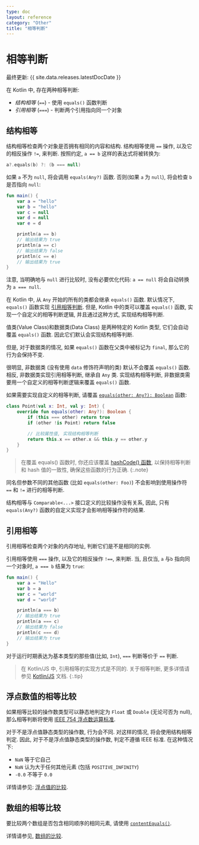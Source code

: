 ```yaml
---
type: doc
layout: reference
category: "Other"
title: "相等判断"
---
```


# 相等判断

最终更新: {{ site.data.releases.latestDocDate }}

在 Kotlin 中, 存在两种相等判断:

* _结构相等_ (`==`) - 使用 `equals()` 函数判断
* _引用相等_ (`===`) - 判断两个引用指向同一个对象

## 结构相等

结构相等检查两个对象是否拥有相同的内容和结构.
结构相等使用 `==` 操作, 以及它的相反操作 `!=`, 来判断.
按照约定, `a == b` 这样的表达式将被转换为:

```kotlin
a?.equals(b) ?: (b === null)
```

如果 `a` 不为 `null`, 将会调用 `equals(Any?)` 函数.
否则(如果 `a` 为 `null`), 将会检查 `b` 是否指向 `null`:

<div class="sample" markdown="1" theme="idea" kotlin-min-compiler-version="1.3">

```kotlin
fun main() {
    var a = "hello"
    var b = "hello"
    var c = null
    var d = null
    var e = d

    println(a == b)
    // 输出结果为 true
    println(a == c)
    // 输出结果为 false
    println(c == e)
    // 输出结果为 true
}
```

</div>

注意, 当明确地与 `null` 进行比较时, 没有必要优化代码:
`a == null` 将会自动转换为 `a === null`.

在 Kotlin 中, 从 `Any` 开始的所有的类都会继承 `equals()` 函数.
默认情况下, `equals()` 函数实现 [引用相等判断](#referential-equality).
但是, Kotlin 中的类可以覆盖 `equals()` 函数, 实现一个自定义的相等判断逻辑, 并且通过这种方式, 实现结构相等判断.

值类(Value Class)和数据类(Data Class) 是两种特定的 Kotlin 类型, 它们会自动覆盖 `equals()` 函数.
因此它们默认会实现结构相等判断.

但是, 对于数据类的情况, 如果 `equals()` 函数在父类中被标记为 `final`, 那么它的行为会保持不变.

很明显, 非数据类 (没有使用 `data` 修饰符声明的类) 默认不会覆盖 `equals()` 函数.
相反, 非数据类实现引用相等判断, 继承自 `Any` 类.
实现结构相等判断, 非数据类需要用一个自定义的相等判断逻辑来覆盖 `equals()` 函数.

如果需要实现自定义的相等判断,
请覆盖 [`equals(other: Any?): Boolean`](https://kotlinlang.org/api/latest/jvm/stdlib/kotlin/-any/equals.html) 函数:

```kotlin
class Point(val x: Int, val y: Int) {
    override fun equals(other: Any?): Boolean {
        if (this === other) return true
        if (other !is Point) return false

        // 比较属性值, 实现结构相等判断
        return this.x == other.x && this.y == other.y
    }
}
```
> 在覆盖 equals() 函数时, 你还应该覆盖 [hashCode() 函数](https://kotlinlang.org/api/latest/jvm/stdlib/kotlin/-any/hash-code.html),
> 以保持相等判断和 hash 值的一致性, 确保这些函数的行为正确.
{:.note}

同名但参数不同的其他函数 (比如 `equals(other: Foo)`) 不会影响到使用操作符 `==` 和 `!=` 进行的相等判断.

结构相等与 `Comparable<...>` 接口定义的比较操作没有关系,
因此, 只有 `equals(Any?)` 函数的自定义实现才会影响相等操作符的结果.

## 引用相等

引用相等检查两个对象的内存地址, 判断它们是不是相同的实例.

引用相等使用 `===` 操作, 以及它的相反操作 `!==`, 来判断.
当, 且仅当, `a` 与`b` 指向同一个对象时, `a === b` 结果为 `true`:

<div class="sample" markdown="1" theme="idea" kotlin-min-compiler-version="1.3">

```kotlin
fun main() {
    var a = "Hello"
    var b = a
    var c = "world"
    var d = "world"

    println(a === b)
    // 输出结果为 true
    println(a === c)
    // 输出结果为 false
    println(c === d)
    // 输出结果为 true
}
```

</div>

对于运行时期表达为基本类型的那些值(比如, `Int`), `===` 判断等价于 `==` 判断.

> 在 Kotlin/JS 中, 引用相等的实现方式是不同的. 关于相等判断, 更多详情请参见 [Kotlin/JS](js/js-interop.html#equality) 文档.
{:.tip}

## 浮点数值的相等比较

如果相等比较的操作数类型可以静态地判定为 `Float` 或 `Double` (无论可否为 null),
那么相等判断将使用 [IEEE 754 浮点数运算标准](https://en.wikipedia.org/wiki/IEEE_754).

对于不是浮点值静态类型的操作数, 行为会不同. 对这样的情况, 将会使用结构相等判定.
因此, 对于不是浮点值静态类型的操作数, 判定不遵循 IEEE 标准.
在这种情况下:

* `NaN` 等于它自己
* `NaN` 认为大于任何其他元素 (包括 `POSITIVE_INFINITY`)
* `-0.0` 不等于 `0.0`

详情请参见: [浮点值的比较](numbers.html#floating-point-numbers-comparison).

## 数组的相等比较

要比较两个数组是否包含相同顺序的相同元素, 请使用 [`contentEquals()`](https://kotlinlang.org/api/latest/jvm/stdlib/kotlin.collections/content-equals.html).

详情请参见, [数组的比较](arrays.html#compare-arrays).
